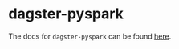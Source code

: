 # dagster-pyspark

The docs for `dagster-pyspark` can be found
[here](https://docs.dagster.io/_apidocs/libraries/dagster-pyspark).
